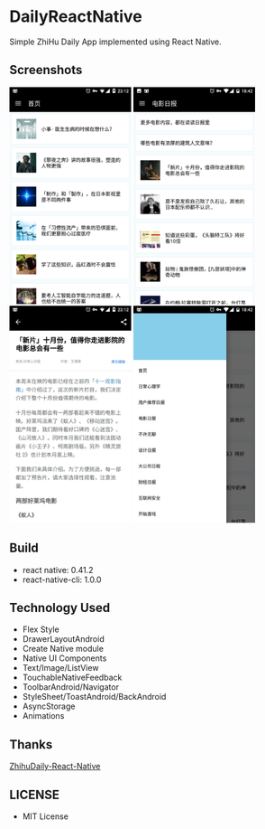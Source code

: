 # DailyReactNative
Simple ZhiHu Daily App implemented using React Native.

## Screenshots
<img src="screenshots/Screenshot_20170212-231220.png" width="216" height="384"> <img src="screenshots/Screenshot_20170212-184201.png" width="216" height="384">
<img src="screenshots/Screenshot_20170212-231241.png" width="216" height="384"> <img src="screenshots/Screenshot_20170212-184217.png" width="216" height="384">

## Build
* react native: 0.41.2
* react-native-cli: 1.0.0

## Technology Used
* Flex Style
* DrawerLayoutAndroid
* Create Native module
* Native UI Components
* Text/Image/ListView
* TouchableNativeFeedback
* ToolbarAndroid/Navigator
* StyleSheet/ToastAndroid/BackAndroid
* AsyncStorage
* Animations

## Thanks
[ZhihuDaily-React-Native](https://github.com/race604/ZhiHuDaily-React-Native/)

## LICENSE
* MIT License
